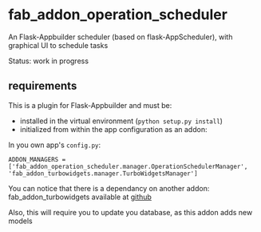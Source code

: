# fab_addon_operation_scheduler
An Flask-Appbuilder scheduler (based on flask-AppScheduler), with graphical UI to schedule tasks

Status: work in progress
## requirements

This is a plugin for Flask-Appbuilder and must be:
* installed in the virtual environment (```python setup.py install```)
* initialized from within the app configuration as an addon:

In you own app's ```config.py```:
```
ADDON_MANAGERS = ['fab_addon_operation_scheduler.manager.OperationSchedulerManager', 'fab_addon_turbowidgets.manager.TurboWidgetsManager']
```

You can notice that there is a dependancy on another addon: fab_addon_turbowidgets available at [github](https://github.com/lemeur/fab_addon_turbowidgets)

Also, this will require you to update you database, as this addon adds new models

